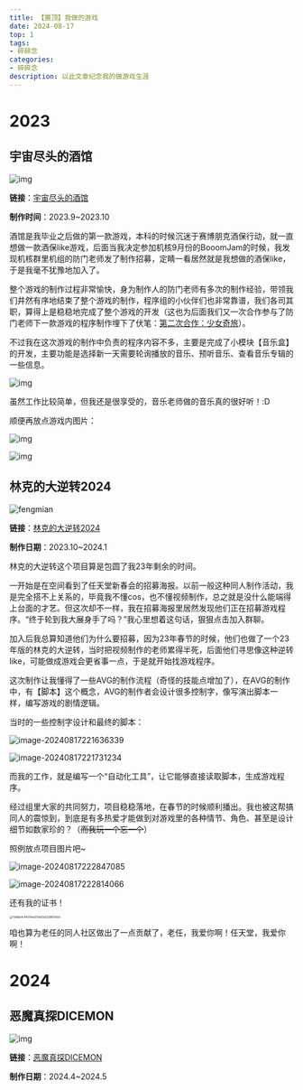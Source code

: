 ```yaml
---
title: 【置顶】我做的游戏
date: 2024-08-17 
top: 1
tags: 
- 碎碎念
categories: 
- 碎碎念
description: 以此文章纪念我的做游戏生涯
---
```




# 2023

## 宇宙尽头的酒馆

![img](【置顶】我做的游戏/d3ccf6bc0e3cb2fa406853a46e1b76a5-1280-720.gif)

**链接**：[宇宙尽头的酒馆](https://www.gcores.com/games/113123)

**制作时间**：2023.9~2023.10

酒馆是我毕业之后做的第一款游戏，本科的时候沉迷于赛博朋克酒保行动，就一直想做一款酒保like游戏，后面当我决定参加机核9月份的BooomJam的时候，我发现机核群里机组的防门老师发了制作招募，定睛一看居然就是我想做的酒保like，于是我毫不犹豫地加入了。

整个游戏的制作过程非常愉快，身为制作人的防门老师有多次的制作经验，带领我们井然有序地结束了整个游戏的制作，程序组的小伙伴们也非常靠谱，我们各司其职，算得上是稳稳地完成了整个游戏的开发（这也为后面我们又一次合作参与了防门老师下一款游戏的程序制作埋下了伏笔：[第二次合作：少女奇旅](https://www.gcores.com/games/125872)）。

不过我在这次游戏的制作中负责的程序内容不多，主要是完成了小模块【音乐盒】的开发，主要功能是选择新一天需要轮询播放的音乐、预听音乐、查看音乐专辑的一些信息。

![img](【置顶】我做的游戏/bright,-8.webp)

虽然工作比较简单，但我还是很享受的，音乐老师做的音乐真的很好听！:D

顺便再放点游戏内图片：

![img](【置顶】我做的游戏/bright,-8-1723902984146-3.webp)

![img](【置顶】我做的游戏/bright,-8-1723902998533-6.webp)



## 林克的大逆转2024

![fengmian](【置顶】我做的游戏/fengmian.jpg)

**链接**：[林克的大逆转2024](https://www.bilibili.com/video/BV1iB421z7ih/?spm_id_from=333.999.0.0&vd_source=d1cd7437519192c36dc659c247e8160e)

**制作日期**：2023.10~2024.1

林克的大逆转这个项目算是包圆了我23年剩余的时间。

一开始是在空间看到了任天堂新春会的招募海报。以前一般这种同人制作活动，我是完全搭不上关系的，毕竟我不懂cos，也不懂视频制作，总之就是没什么能端得上台面的才艺。但这次却不一样，我在招募海报里居然发现他们正在招募游戏程序。“终于轮到我大展身手了吗？”我心里想着这句话，狠狠点击加入群聊。

加入后我总算知道他们为什么要招募，因为23年春节的时候，他们也做了一个23年版的林克的大逆转，当时把视频制作的老师累得半死，后面他们寻思像这种逆转like，可能做成游戏会更省事一点，于是就开始找游戏程序。

这次制作让我懂得了一些AVG的制作流程（奇怪的技能点增加了），在AVG的制作中，有【脚本】这个概念，AVG的制作者会设计很多控制字，像写演出脚本一样，编写游戏的剧情逻辑。

当时的一些控制字设计和最终的脚本：

![image-20240817221636339](【置顶】我做的游戏/image-20240817221636339.png)

![image-20240817221731234](【置顶】我做的游戏/image-20240817221731234.png)

而我的工作，就是编写一个“自动化工具”，让它能够直接读取脚本，生成游戏程序。

经过组里大家的共同努力，项目稳稳落地，在春节的时候顺利播出。我也被这帮搞同人的震惊到，到底是有多热爱才能做到对游戏里的各种情节、角色、甚至是设计细节如数家珍的？（~~而我玩一个忘一个~~）

照例放点项目图片吧~

![image-20240817222847085](【置顶】我做的游戏/image-20240817222847085.png)

![image-20240817222814066](【置顶】我做的游戏/image-20240817222814066.png)

还有我的证书！

<img src="【置顶】我做的游戏/f7a8ab4c44004ed75dd3a3228601e0d.jpg" alt="f7a8ab4c44004ed75dd3a3228601e0d" style="zoom: 33%;" />

咱也算为老任的同人社区做出了一点贡献了，老任，我爱你啊！任天堂，我爱你啊！

# 2024

## 恶魔真探DICEMON

![img](【置顶】我做的游戏/format,webp.webp)

**链接**：[恶魔真探DICEMON](https://www.gcores.com/games/126397)

**制作日期**：2024.4~2024.5

